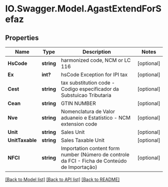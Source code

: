 # IO.Swagger.Model.AgastExtendForSefaz
## Properties

Name | Type | Description | Notes
------------ | ------------- | ------------- | -------------
**HsCode** | **string** | harmonized code, NCM or LC 116 | [optional] 
**Ex** | **int?** | hsCode Exception for IPI tax | [optional] 
**Cest** | **string** | tax substitution code - Codigo especificador da Substuicao Tributaria | [optional] 
**Cean** | **string** | GTIN NUMBER | [optional] 
**Nve** | **string** | Nomenclatura de Valor aduaneio e Estatístico - NCM extension code | [optional] 
**Unit** | **string** | Sales Unit | [optional] 
**UnitTaxable** | **string** | Sales Taxable Unit | [optional] 
**NFCI** | **string** | Importation content form number (Número de controle da FCI - Ficha de Conteúdo de Importação) | [optional] 

[[Back to Model list]](../README.md#documentation-for-models) [[Back to API list]](../README.md#documentation-for-api-endpoints) [[Back to README]](../README.md)

